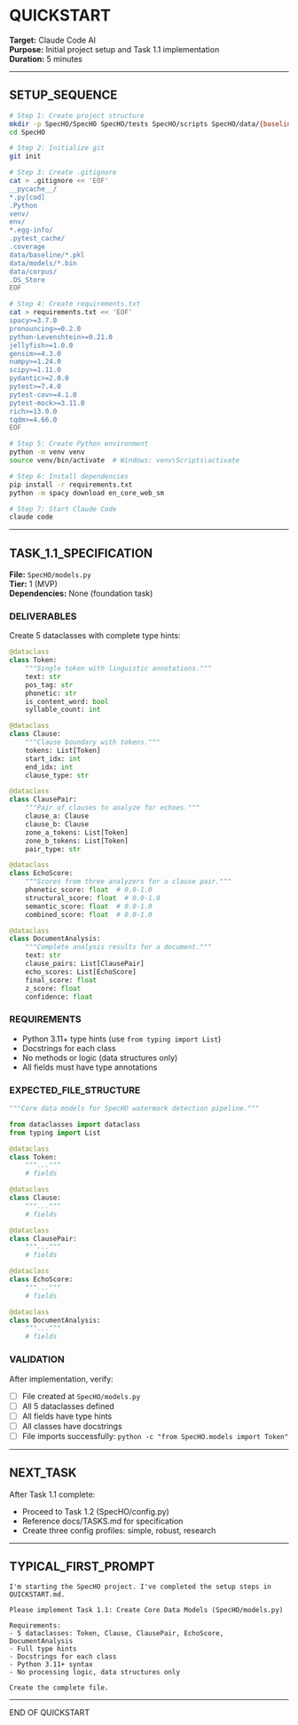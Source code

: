 # QUICKSTART

**Target:** Claude Code AI  
**Purpose:** Initial project setup and Task 1.1 implementation  
**Duration:** 5 minutes

---

## SETUP_SEQUENCE

```bash
# Step 1: Create project structure
mkdir -p SpecHO/SpecHO SpecHO/tests SpecHO/scripts SpecHO/data/{baseline,models,corpus} SpecHO/docs
cd SpecHO

# Step 2: Initialize git
git init

# Step 3: Create .gitignore
cat > .gitignore << 'EOF'
__pycache__/
*.py[cod]
.Python
venv/
env/
*.egg-info/
.pytest_cache/
.coverage
data/baseline/*.pkl
data/models/*.bin
data/corpus/
.DS_Store
EOF

# Step 4: Create requirements.txt
cat > requirements.txt << 'EOF'
spacy>=3.7.0
pronouncing>=0.2.0
python-Levenshtein>=0.21.0
jellyfish>=1.0.0
gensim>=4.3.0
numpy>=1.24.0
scipy>=1.11.0
pydantic>=2.0.0
pytest>=7.4.0
pytest-cov>=4.1.0
pytest-mock>=3.11.0
rich>=13.0.0
tqdm>=4.66.0
EOF

# Step 5: Create Python environment
python -m venv venv
source venv/bin/activate  # Windows: venv\Scripts\activate

# Step 6: Install dependencies
pip install -r requirements.txt
python -m spacy download en_core_web_sm

# Step 7: Start Claude Code
claude code
```

---

## TASK_1.1_SPECIFICATION

**File:** `SpecHO/models.py`  
**Tier:** 1 (MVP)  
**Dependencies:** None (foundation task)

### DELIVERABLES

Create 5 dataclasses with complete type hints:

```python
@dataclass
class Token:
    """Single token with linguistic annotations."""
    text: str
    pos_tag: str
    phonetic: str
    is_content_word: bool
    syllable_count: int

@dataclass  
class Clause:
    """Clause boundary with tokens."""
    tokens: List[Token]
    start_idx: int
    end_idx: int
    clause_type: str

@dataclass
class ClausePair:
    """Pair of clauses to analyze for echoes."""
    clause_a: Clause
    clause_b: Clause
    zone_a_tokens: List[Token]
    zone_b_tokens: List[Token]
    pair_type: str

@dataclass
class EchoScore:
    """Scores from three analyzers for a clause pair."""
    phonetic_score: float  # 0.0-1.0
    structural_score: float  # 0.0-1.0
    semantic_score: float  # 0.0-1.0
    combined_score: float  # 0.0-1.0

@dataclass
class DocumentAnalysis:
    """Complete analysis results for a document."""
    text: str
    clause_pairs: List[ClausePair]
    echo_scores: List[EchoScore]
    final_score: float
    z_score: float
    confidence: float
```

### REQUIREMENTS

- Python 3.11+ type hints (use `from typing import List`)
- Docstrings for each class
- No methods or logic (data structures only)
- All fields must have type annotations

### EXPECTED_FILE_STRUCTURE

```python
"""Core data models for SpecHO watermark detection pipeline."""

from dataclasses import dataclass
from typing import List

@dataclass
class Token:
    """..."""
    # fields

@dataclass
class Clause:
    """..."""
    # fields

@dataclass
class ClausePair:
    """..."""
    # fields

@dataclass
class EchoScore:
    """..."""
    # fields

@dataclass
class DocumentAnalysis:
    """..."""
    # fields
```

### VALIDATION

After implementation, verify:
- [ ] File created at `SpecHO/models.py`
- [ ] All 5 dataclasses defined
- [ ] All fields have type hints
- [ ] All classes have docstrings
- [ ] File imports successfully: `python -c "from SpecHO.models import Token"`

---

## NEXT_TASK

After Task 1.1 complete:
- Proceed to Task 1.2 (SpecHO/config.py)
- Reference docs/TASKS.md for specification
- Create three config profiles: simple, robust, research

---

## TYPICAL_FIRST_PROMPT

```
I'm starting the SpecHO project. I've completed the setup steps in QUICKSTART.md.

Please implement Task 1.1: Create Core Data Models (SpecHO/models.py)

Requirements:
- 5 dataclasses: Token, Clause, ClausePair, EchoScore, DocumentAnalysis
- Full type hints
- Docstrings for each class
- Python 3.11+ syntax
- No processing logic, data structures only

Create the complete file.
```

---

END OF QUICKSTART